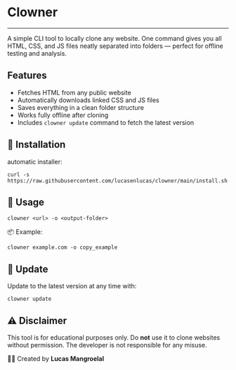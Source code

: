 # Clowner

---

A simple CLI tool to locally clone any website. One command gives you all HTML, CSS, and JS files neatly separated into folders — perfect for offline testing and analysis.

## Features

- Fetches HTML from any public website
- Automatically downloads linked CSS and JS files
- Saves everything in a clean folder structure
- Works fully offline after cloning
- Includes `clowner update` command to fetch the latest version

## 🚀 Installation

automatic installer:

```
curl -s https://raw.githubusercontent.com/lucasenlucas/clowner/main/install.sh
```


## 🔧 Usage

```
clowner <url> -o <output-folder>
```

📦 Example:

```
clowner example.com -o copy_example
```


## 🔄 Update

Update to the latest version at any time with:

```
clowner update
```



## ⚠️ Disclaimer

This tool is for educational purposes only.
Do **not** use it to clone websites without permission.
The developer is not responsible for any misuse.

👨‍💻 Created by **Lucas Mangroelal**

